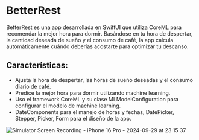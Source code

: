 # BetterRest
BetterRest es una app desarrollada en SwiftUI que utiliza CoreML para recomendar la mejor hora para dormir. Basándose en tu hora de despertar, la cantidad deseada de sueño y el consumo de café, la app calcula automáticamente cuándo deberías acostarte para optimizar tu descanso.

## Características:
- Ajusta la hora de despertar, las horas de sueño deseadas y el consumo diario de café.
- Predice la mejor hora para dormir utilizando machine learning.
- Uso el framework CoreML y su clase MLModelConfiguration para configurar el modelo de machine learning.
- DateComponents para el manejo de horas y fechas, DatePicker, Stepper, Picker, Form para el diseño de la app.

![Simulator Screen Recording - iPhone 16 Pro - 2024-09-29 at 23 15 37](https://github.com/user-attachments/assets/c1b008a1-85d2-4753-8b33-b0870d79332e)



